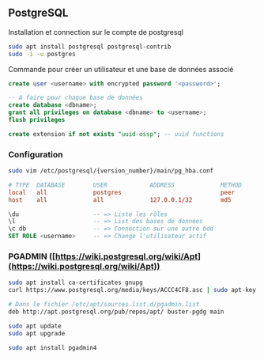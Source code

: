 ## PostgreSQL

Installation et connection sur le compte de postgresql

```bash
sudo apt install postgresql postgresql-contrib
sudo -i -u postgres
```

Commande pour créer un utilisateur et une base de données associé

```sql
create user <username> with encrypted password '<password>';

-- A faire pour chaque base de données
create database <dbname>;
grant all privileges on database <dbname> to <username>;
flush privileges

create extension if not exists "uuid-ossp"; -- uuid functions
```

### Configuration

```bash
sudo vim /etc/postgresql/{version_number}/main/pg_hba.conf
```

```conf
# TYPE  DATABASE        USER            ADDRESS             METHOD
local   all             postgres                            peer
host    all             all             127.0.0.1/32        md5
```

```sql
\du                     -- => Liste les rôles
\l                      -- => List des bases de données
\c db                   -- => Connection sur une autre bdd
SET ROLE <username>     -- => Change l'utilisateur actif
```

### PGADMIN ([https://wiki.postgresql.org/wiki/Apt](https://wiki.postgresql.org/wiki/Apt))

```bash
sudo apt install ca-certificates gnupg
curl https://www.postgresql.org/media/keys/ACCC4CF8.asc | sudo apt-key add -

# Dans le fichier /etc/apt/sources.list.d/pgadmin.list
deb http://apt.postgresql.org/pub/repos/apt/ buster-pgdg main

sudo apt update
sudo apt upgrade

sudo apt install pgadmin4
```
